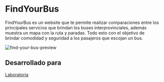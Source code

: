# FindYourBus
FindYourBus es un website que te permite realizar comparaciones entre los principales servicios que brindan los buses interprovinciales, además muestra  un mapa con la ruta y paradas. Todo esto con el objetivo de brindar comodidad y seguridad a los pasajeros que escojan un bus.

![find-your-bus-preview](https://user-images.githubusercontent.com/25912796/36161834-ac354784-10b2-11e8-8e2b-e3ed6eaaa4c0.png)

## Desarrollado para 
[Laboratoria](http://laboratoria.la)
